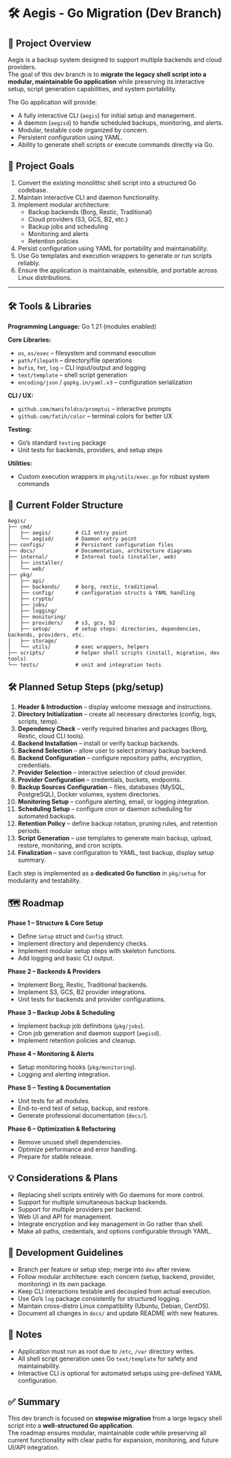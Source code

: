 # 🛠 Aegis - Go Migration (Dev Branch)

## 📌 Project Overview
Aegis is a backup system designed to support multiple backends and cloud providers.  
The goal of this dev branch is to **migrate the legacy shell script into a modular, maintainable Go application** while preserving its interactive setup, script generation capabilities, and system portability.

The Go application will provide:
- A fully interactive CLI (`aegis`) for initial setup and management.
- A daemon (`aegisd`) to handle scheduled backups, monitoring, and alerts.
- Modular, testable code organized by concern.
- Persistent configuration using YAML.
- Ability to generate shell scripts or execute commands directly via Go.

## 🎯 Project Goals
1. Convert the existing monolithic shell script into a structured Go codebase.
2. Maintain interactive CLI and daemon functionality.
3. Implement modular architecture:
   - Backup backends (Borg, Restic, Traditional)
   - Cloud providers (S3, GCS, B2, etc.)
   - Backup jobs and scheduling
   - Monitoring and alerts
   - Retention policies
4. Persist configuration using YAML for portability and maintainability.
5. Use Go templates and execution wrappers to generate or run scripts reliably.
6. Ensure the application is maintainable, extensible, and portable across Linux distributions.

---

## 🛠 Tools & Libraries
**Programming Language:** Go 1.21 (modules enabled)

**Core Libraries:**
- `os`, `os/exec` – filesystem and command execution
- `path/filepath` – directory/file operations
- `bufio`, `fmt`, `log` – CLI input/output and logging
- `text/template` – shell script generation
- `encoding/json` / `gopkg.in/yaml.v3` – configuration serialization

**CLI / UX:**
- `github.com/manifoldco/promptui` – interactive prompts
- `github.com/fatih/color` – terminal colors for better UX

**Testing:**
- Go’s standard `testing` package
- Unit tests for backends, providers, and setup steps

**Utilities:**
- Custom execution wrappers in `pkg/utils/exec.go` for robust system commands

## 📁 Current Folder Structure

```
Aegis/
├── cmd/  
│   ├── aegis/        # CLI entry point  
│   └── aegisd/       # Daemon entry point  
├── configs/          # Persistent configuration files  
├── docs/             # Documentation, architecture diagrams  
├── internal/         # Internal tools (installer, web)  
│   ├── installer/  
│   └── web/  
├── pkg/  
│   ├── api/  
│   ├── backends/     # borg, restic, traditional  
│   ├── config/       # configuration structs & YAML handling  
│   ├── crypto/  
│   ├── jobs/  
│   ├── logging/  
│   ├── monitoring/  
│   ├── providers/    # s3, gcs, b2  
│   ├── setup/        # setup steps: directories, dependencies, backends, providers, etc.  
│   ├── storage/  
│   └── utils/        # exec wrappers, helpers  
├── scripts/          # helper shell scripts (install, migration, dev tools)  
└── tests/            # unit and integration tests  
```

## 🛠 Planned Setup Steps (pkg/setup)
1. **Header & Introduction** – display welcome message and instructions.  
2. **Directory Initialization** – create all necessary directories (config, logs, scripts, temp).  
3. **Dependency Check** – verify required binaries and packages (Borg, Restic, cloud CLI tools).  
4. **Backend Installation** – install or verify backup backends.  
5. **Backend Selection** – allow user to select primary backup backend.  
6. **Backend Configuration** – configure repository paths, encryption, credentials.  
7. **Provider Selection** – interactive selection of cloud provider.  
8. **Provider Configuration** – credentials, buckets, endpoints.  
9. **Backup Sources Configuration** – files, databases (MySQL, PostgreSQL), Docker volumes, system directories.  
10. **Monitoring Setup** – configure alerting, email, or logging integration.  
11. **Scheduling Setup** – configure cron or daemon scheduling for automated backups.  
12. **Retention Policy** – define backup rotation, pruning rules, and retention periods.  
13. **Script Generation** – use templates to generate main backup, upload, restore, monitoring, and cron scripts.  
14. **Finalization** – save configuration to YAML, test backup, display setup summary.

Each step is implemented as a **dedicated Go function** in `pkg/setup` for modularity and testability.

## 🗺 Roadmap
**Phase 1 – Structure & Core Setup**
- Define `Setup` struct and `Config` struct.
- Implement directory and dependency checks.
- Implement modular setup steps with skeleton functions.
- Add logging and basic CLI output.

**Phase 2 – Backends & Providers**
- Implement Borg, Restic, Traditional backends.
- Implement S3, GCS, B2 provider integrations.
- Unit tests for backends and provider configurations.

**Phase 3 – Backup Jobs & Scheduling**
- Implement backup job definitions (`pkg/jobs`).
- Cron job generation and daemon support (`aegisd`).
- Implement retention policies and cleanup.

**Phase 4 – Monitoring & Alerts**
- Setup monitoring hooks (`pkg/monitoring`).
- Logging and alerting integration.

**Phase 5 – Testing & Documentation**
- Unit tests for all modules.
- End-to-end test of setup, backup, and restore.
- Generate professional documentation (`docs/`).

**Phase 6 – Optimization & Refactoring**
- Remove unused shell dependencies.
- Optimize performance and error handling.
- Prepare for stable release.

## 💡 Considerations & Plans
- Replacing shell scripts entirely with Go daemons for more control.
- Support for multiple simultaneous backup backends.
- Support for multiple providers per backend.
- Web UI and API for management.
- Integrate encryption and key management in Go rather than shell.
- Make all paths, credentials, and options configurable through YAML.

## 🚀 Development Guidelines
- Branch per feature or setup step; merge into `dev` after review.
- Follow modular architecture: each concern (setup, backend, provider, monitoring) in its own package.
- Keep CLI interactions testable and decoupled from actual execution.
- Use Go’s `log` package consistently for structured logging.
- Maintain cross-distro Linux compatibility (Ubuntu, Debian, CentOS).
- Document all changes in `docs/` and update README with new features.

## 📌 Notes
- Application must run as root due to `/etc`, `/var` directory writes.  
- All shell script generation uses Go `text/template` for safety and maintainability.  
- Interactive CLI is optional for automated setups using pre-defined YAML configuration.

## ✅ Summary
This dev branch is focused on **stepwise migration** from a large legacy shell script into a **well-structured Go application**.  
The roadmap ensures modular, maintainable code while preserving all current functionality with clear paths for expansion, monitoring, and future UI/API integration.
